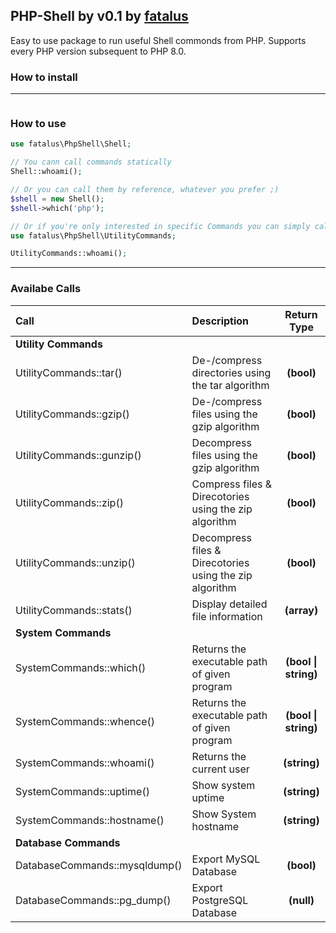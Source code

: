 ## PHP-Shell by v0.1 by [fatalus](https://github.com/fatalus69)

Easy to use package to run useful Shell commonds from PHP.
Supports every PHP version subsequent to PHP 8.0.


### How to install

---

```sh

```

### How to use

```php
use fatalus\PhpShell\Shell;

// You cann call commands statically
Shell::whoami();

// Or you can call them by reference, whatever you prefer ;)
$shell = new Shell();
$shell->which('php');

// Or if you're only interested in specific Commands you can simply call them like this:
use fatalus\PhpShell\UtilityCommands;

UtilityCommands::whoami();
```

---

### Availabe Calls


| Call                                    | Description                                                             | Return Type   |
| :-------------------------------------- | :---------------------------------------------------------------------- | :-----------: |
|**Utility Commands**|||
|UtilityCommands::tar()|De-/compress directories using the tar algorithm|__(bool)__|
|UtilityCommands::gzip()|De-/compress files using the gzip algorithm|__(bool)__|
|UtilityCommands::gunzip()| Decompress files using the gzip algorithm|__(bool)__|
|UtilityCommands::zip()|Compress files & Direcotories using the zip algorithm|__(bool)__|
|UtilityCommands::unzip()|Decompress files & Direcotories using the zip algorithm|__(bool)__|
|UtilityCommands::stats()|Display detailed file information|__(array)__|
|**System Commands**|||
|SystemCommands::which()|Returns the executable path of given program| __(bool \| string)__|
|SystemCommands::whence()|Returns the executable path of given program| __(bool \| string)__|
|SystemCommands::whoami()|Returns the current user| __(string)__ |
|SystemCommands::uptime()|Show system uptime|__(string)__|
|SystemCommands::hostname()|Show System hostname|__(string)__|
|**Database Commands**||               |
|DatabaseCommands::mysqldump()|Export MySQL Database|__(bool)__|
|DatabaseCommands::pg_dump()|Export PostgreSQL Database|__(null)__|